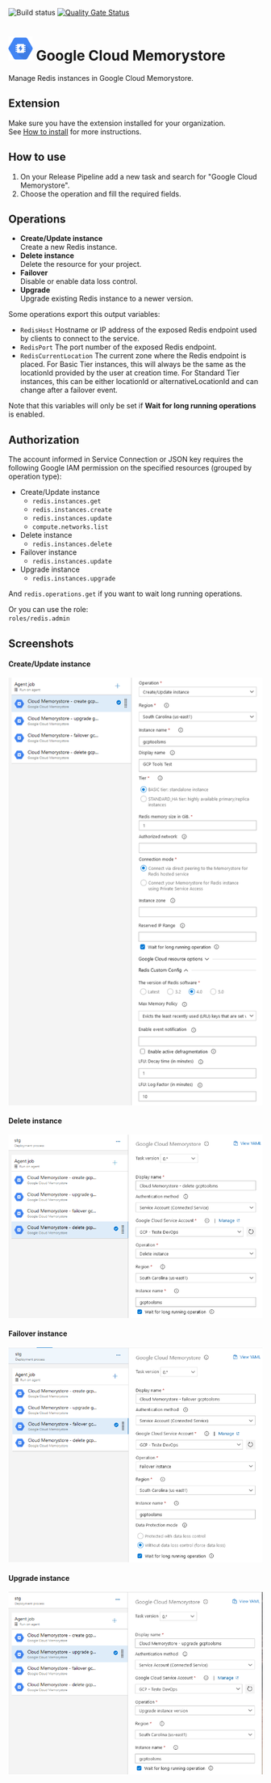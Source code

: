 ![Build status](https://dev.azure.com/nexsobr/nx-team/_apis/build/status/Tools/External/AzureDevOps.GoogleCloudTools.TaskMemorystore?branchName=master) [![Quality Gate Status](https://sonarcloud.io/api/project_badges/measure?project=azure-devops-google-cloud-tools-task-memorystore&metric=alert_status)](https://sonarcloud.io/dashboard?id=azure-devops-google-cloud-tools-task-memorystore)

# <img src="src/icon.svg" height="48"> Google Cloud Memorystore

Manage Redis instances in Google Cloud Memorystore.

## Extension

Make sure you have the extension installed for your organization.  
See [How to install](/#how-to-install-extension) for more instructions.

## How to use

1. On your Release Pipeline add a new task and search for "Google Cloud Memorystore".  
2. Choose the operation and fill the required fields.

## Operations

- **Create/Update instance**  
  Create a new Redis instance.
- **Delete instance**  
  Delete the resource for your project.
- **Failover**  
  Disable or enable data loss control.
- **Upgrade**  
  Upgrade existing Redis instance to a newer version.

Some operations export this output variables:

- `RedisHost` Hostname or IP address of the exposed Redis endpoint used by clients to connect to the service.
- `RedisPort` The port number of the exposed Redis endpoint.
- `RedisCurrentLocation` The current zone where the Redis endpoint is placed. For Basic Tier instances, this will always be the same as the locationId provided by the user at creation time. For Standard Tier instances, this can be either locationId or alternativeLocationId and can change after a failover event.

Note that this variables will only be set if **Wait for long running operations** is enabled.

## Authorization

The account informed in Service Connection or JSON key requires the following Google IAM permission on the specified resources (grouped by operation type):

- Create/Update instance
  - `redis.instances.get`
  - `redis.instances.create`
  - `redis.instances.update`
  - `compute.networks.list`
- Delete instance
  - `redis.instances.delete`
- Failover instance
  - `redis.instances.update`
- Upgrade instance
  - `redis.instances.upgrade`

And `redis.operations.get` if you want to wait long running operations.

Or you can use the role:  
`roles/redis.admin`

## Screenshots

#### Create/Update instance

![](screenshots/redisc.png)

#### Delete instance

![](screenshots/redisd.png)

#### Failover instance

![](screenshots/redisf.png)

#### Upgrade instance

![](screenshots/redisu.png)
